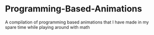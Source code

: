 # Programming-Based-Animations
A compilation of programming based animations that I have made in my spare time while playing around with math
